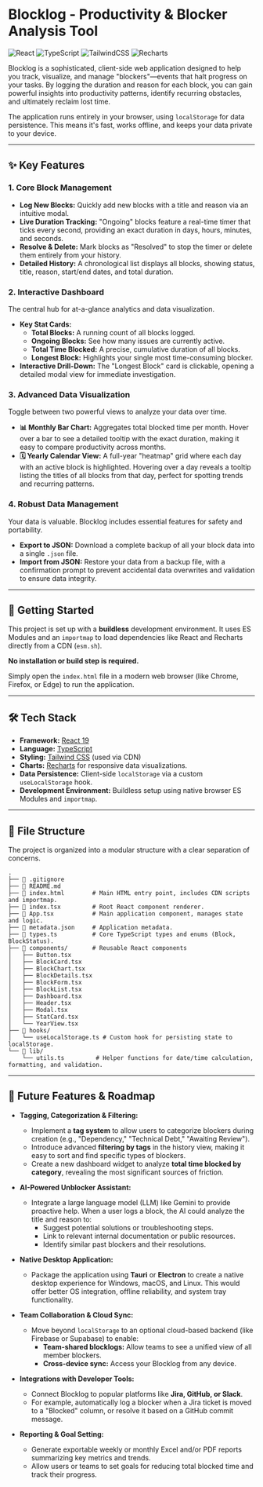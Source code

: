 # Blocklog - Productivity & Blocker Analysis Tool

![React](https://img.shields.io/badge/react-%2320232a.svg?style=for-the-badge&logo=react&logoColor=%2361DAFB)
![TypeScript](https://img.shields.io/badge/typescript-%23007ACC.svg?style=for-the-badge&logo=typescript&logoColor=white)
![TailwindCSS](https://img.shields.io/badge/tailwindcss-%2338B2AC.svg?style=for-the-badge&logo=tailwind-css&logoColor=white)
![Recharts](https://img.shields.io/badge/Recharts-2C5685?style=for-the-badge&logo=recharts&logoColor=white)

Blocklog is a sophisticated, client-side web application designed to help you track, visualize, and manage "blockers"—events that halt progress on your tasks. By logging the duration and reason for each block, you can gain powerful insights into productivity patterns, identify recurring obstacles, and ultimately reclaim lost time.

The application runs entirely in your browser, using `localStorage` for data persistence. This means it's fast, works offline, and keeps your data private to your device.

---

## ✨ Key Features

### 1. Core Block Management

- **Log New Blocks:** Quickly add new blocks with a title and reason via an intuitive modal.
- **Live Duration Tracking:** "Ongoing" blocks feature a real-time timer that ticks every second, providing an exact duration in days, hours, minutes, and seconds.
- **Resolve & Delete:** Mark blocks as "Resolved" to stop the timer or delete them entirely from your history.
- **Detailed History:** A chronological list displays all blocks, showing status, title, reason, start/end dates, and total duration.

### 2. Interactive Dashboard

The central hub for at-a-glance analytics and data visualization.

- **Key Stat Cards:**
  - **Total Blocks:** A running count of all blocks logged.
  - **Ongoing Blocks:** See how many issues are currently active.
  - **Total Time Blocked:** A precise, cumulative duration of all blocks.
  - **Longest Block:** Highlights your single most time-consuming blocker.
- **Interactive Drill-Down:** The "Longest Block" card is clickable, opening a detailed modal view for immediate investigation.

### 3. Advanced Data Visualization

Toggle between two powerful views to analyze your data over time.

- **📊 Monthly Bar Chart:** Aggregates total blocked time per month. Hover over a bar to see a detailed tooltip with the exact duration, making it easy to compare productivity across months.
- **🗓️ Yearly Calendar View:** A full-year "heatmap" grid where each day with an active block is highlighted. Hovering over a day reveals a tooltip listing the titles of all blocks from that day, perfect for spotting trends and recurring patterns.

### 4. Robust Data Management

Your data is valuable. Blocklog includes essential features for safety and portability.

- **Export to JSON:** Download a complete backup of all your block data into a single `.json` file.
- **Import from JSON:** Restore your data from a backup file, with a confirmation prompt to prevent accidental data overwrites and validation to ensure data integrity.

---

## 🚀 Getting Started

This project is set up with a **buildless** development environment. It uses ES Modules and an `importmap` to load dependencies like React and Recharts directly from a CDN (`esm.sh`).

**No installation or build step is required.**

Simply open the `index.html` file in a modern web browser (like Chrome, Firefox, or Edge) to run the application.

---

## 🛠️ Tech Stack

- **Framework:** [React 19](https://react.dev/)
- **Language:** [TypeScript](https://www.typescriptlang.org/)
- **Styling:** [Tailwind CSS](https://tailwindcss.com/) (used via CDN)
- **Charts:** [Recharts](https://recharts.org/) for responsive data visualizations.
- **Data Persistence:** Client-side `localStorage` via a custom `useLocalStorage` hook.
- **Development Environment:** Buildless setup using native browser ES Modules and `importmap`.

---

## 📁 File Structure

The project is organized into a modular structure with a clear separation of concerns.

```
.
├── 📄 .gitignore
├── 📄 README.md
├── 📄 index.html        # Main HTML entry point, includes CDN scripts and importmap.
├── 📄 index.tsx         # Root React component renderer.
├── 📄 App.tsx           # Main application component, manages state and logic.
├── 📄 metadata.json     # Application metadata.
├── 📄 types.ts          # Core TypeScript types and enums (Block, BlockStatus).
├── 📁 components/       # Reusable React components
│   ├── Button.tsx
│   ├── BlockCard.tsx
│   ├── BlockChart.tsx
│   ├── BlockDetails.tsx
│   ├── BlockForm.tsx
│   ├── BlockList.tsx
│   ├── Dashboard.tsx
│   ├── Header.tsx
│   ├── Modal.tsx
│   ├── StatCard.tsx
│   └── YearView.tsx
├── 📁 hooks/
│   └── useLocalStorage.ts # Custom hook for persisting state to localStorage.
└── 📁 lib/
    └── utils.ts         # Helper functions for date/time calculation, formatting, and validation.
```

---

## 🔮 Future Features & Roadmap

- **Tagging, Categorization & Filtering:**
  - Implement a **tag system** to allow users to categorize blockers during creation (e.g., "Dependency," "Technical Debt," "Awaiting Review").
  - Introduce advanced **filtering by tags** in the history view, making it easy to sort and find specific types of blockers.
  - Create a new dashboard widget to analyze **total time blocked by category**, revealing the most significant sources of friction.

- **AI-Powered Unblocker Assistant:**
  - Integrate a large language model (LLM) like Gemini to provide proactive help. When a user logs a block, the AI could analyze the title and reason to:
    - Suggest potential solutions or troubleshooting steps.
    - Link to relevant internal documentation or public resources.
    - Identify similar past blockers and their resolutions.

- **Native Desktop Application:**
  - Package the application using **Tauri** or **Electron** to create a native desktop experience for Windows, macOS, and Linux. This would offer better OS integration, offline reliability, and system tray functionality.

- **Team Collaboration & Cloud Sync:**
  - Move beyond `localStorage` to an optional cloud-based backend (like Firebase or Supabase) to enable:
    - **Team-shared blocklogs:** Allow teams to see a unified view of all member blockers.
    - **Cross-device sync:** Access your Blocklog from any device.

- **Integrations with Developer Tools:**
  - Connect Blocklog to popular platforms like **Jira, GitHub, or Slack**.
  - For example, automatically log a blocker when a Jira ticket is moved to a "Blocked" column, or resolve it based on a GitHub commit message.

- **Reporting & Goal Setting:**
  - Generate exportable weekly or monthly Excel and/or PDF reports summarizing key metrics and trends.
  - Allow users or teams to set goals for reducing total blocked time and track their progress.
